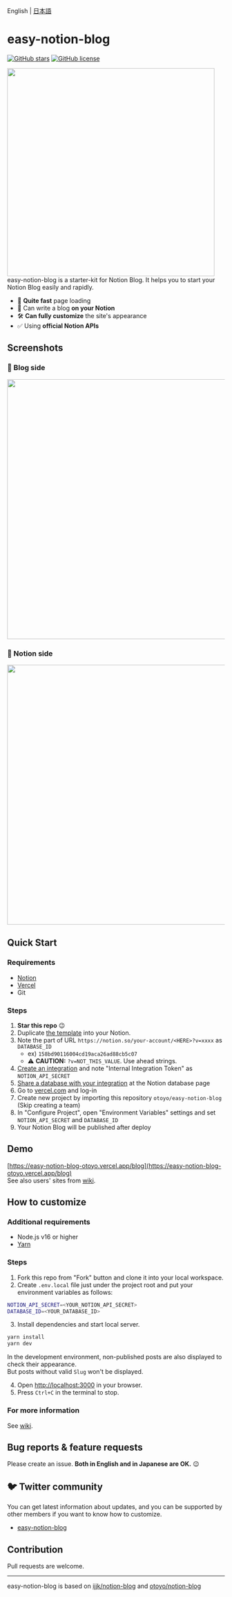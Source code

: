 English | [日本語](README.ja.md)

# easy-notion-blog

[![GitHub stars](https://img.shields.io/github/stars/otoyo/easy-notion-blog)](https://github.com/otoyo/easy-notion-blog/stargazers)
[![GitHub license](https://img.shields.io/github/license/otoyo/easy-notion-blog)](https://github.com/otoyo/easy-notion-blog/blob/master/LICENSE)

<img src="https://user-images.githubusercontent.com/1063435/155871688-aeb3a7ea-28cb-4b84-bcde-eafc7a2a859a.png" width="480">
easy-notion-blog is a starter-kit for Notion Blog.  
It helps you to start your Notion Blog easily and rapidly.

- :rocket: **Quite fast** page loading
- :pencil: Can write a blog **on your Notion**
- :hammer_and_wrench: **Can fully customize** the site's appearance
- :white_check_mark: Using **official Notion APIs**

## Screenshots

### :camera_flash: Blog side

<img src="https://user-images.githubusercontent.com/1063435/201293737-63c0d504-d34b-4500-98ab-808f4d2e89f3.png" width="600">

### :camera_flash: Notion side

<img src="https://user-images.githubusercontent.com/1063435/201301619-54cf07da-e638-4751-b56c-7115ed5d4eb0.png" width="600">

## Quick Start

### Requirements

- [Notion](https://www.notion.so/)
- [Vercel](https://vercel.com/)
- Git

### Steps

1. **Star this repo** :wink:
2. Duplicate [the template](https://www.notion.so/otoyo/158bd90116004cd19aca26ad88cb5c07?v=a20acca876c2428380e5a2a33db233ed) into your Notion.
3. Note the part of URL `https://notion.so/your-account/<HERE>?v=xxxx` as `DATABASE_ID`
    * ex) `158bd90116004cd19aca26ad88cb5c07`
    * :warning: **CAUTION:** `?v=NOT_THIS_VALUE`. Use ahead strings.
4. [Create an integration](https://developers.notion.com/docs#step-1-create-an-integration) and note "Internal Integration Token" as `NOTION_API_SECRET`
5. [Share a database with your integration](https://developers.notion.com/docs#step-1-create-an-integration) at the Notion database page
6. Go to [vercel.com](https://vercel.com/) and log-in
7. Create new project by importing this repository `otoyo/easy-notion-blog` (Skip creating a team)
8. In "Configure Project", open "Environment Variables" settings and set `NOTION_API_SECRET` and `DATABASE_ID`
9. Your Notion Blog will be published after deploy

## Demo

[https://easy-notion-blog-otoyo.vercel.app/blog](https://easy-notion-blog-otoyo.vercel.app/blog)  
See also users' sites from [wiki](https://github.com/otoyo/easy-notion-blog/wiki/Users%27-blogs-%E3%83%A6%E3%83%BC%E3%82%B6%E3%83%BC%E3%83%96%E3%83%AD%E3%82%B0).

## How to customize

### Additional requirements

- Node.js v16 or higher
- [Yarn](https://yarnpkg.com/getting-started)

### Steps

1. Fork this repo from "Fork" button and clone it into your local workspace.
2. Create `.env.local` file just under the project root and put your environment variables as follows:

```sh
NOTION_API_SECRET=<YOUR_NOTION_API_SECRET>
DATABASE_ID=<YOUR_DATABASE_ID>
```

3. Install dependencies and start local server.

```sh
yarn install
yarn dev
```

In the development environment, non-published posts are also displayed to check their appearance.  
But posts without valid `Slug` won't be displayed.

4. Open [http://localhost:3000](http://localhost:3000) in your browser.
5. Press `Ctrl+C` in the terminal to stop.

### For more information

See [wiki](https://github.com/otoyo/easy-notion-blog/wiki).

## Bug reports & feature requests

Please create an issue. **Both in English and in Japanese are OK.** :wink:

## :bird: Twitter community

You can get latest information about updates, and you can be supported by other members if you want to know how to customize.

- [easy-notion-blog](https://twitter.com/i/communities/1497431576975908868)

## Contribution

Pull requests are welcome.

---

easy-notion-blog is based on [ijjk/notion-blog](https://github.com/ijjk/notion-blog) and [otoyo/notion-blog](https://github.com/otoyo/notion-blog)
